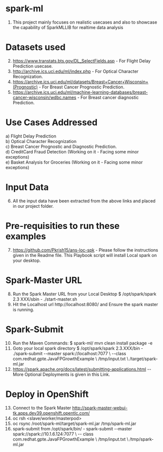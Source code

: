 # spark-ml
1) This project mainly focuses on realistic usecases and also to showcase the capability of SparkMLLIB for realtime data analysis
# Datasets used
2) https://www.transtats.bts.gov/DL_SelectFields.asp  - For Flight Delay Prediction usecase.
3) http://archive.ics.uci.edu/ml/index.php - For Optical Character Recognization.
4) https://archive.ics.uci.edu/ml/datasets/Breast+Cancer+Wisconsin+(Prognostic) - For Breast Cancer Prognostic Prediction.
5) https://archive.ics.uci.edu/ml/machine-learning-databases/breast-cancer-wisconsin/wdbc.names - For Breast cancer diagnostic Prediction.
# Use Cases Addressed
a) Flight Delay Prediction <br>
b) Optical Character Recognization <br>
c) Breast Cancer Prognostic and Diagnostic Prediction.<br>
d) CreditCard Fraud Detection (Working on it - Facing some minor exceptions) <br>
e) Basket Analysis for Groceries (Working on it - Facing some minor exceptions) <br>

# Input Data
6) All the input data have been extracted from the above links and placed in our project folder.
# Pre-requisities to run these examples
7) https://github.com/Pkrish15/ans-loc-spk - Please follow the instructions given in the Readme file. This Playbook script will install Local spark on your desktop.
# Spark-Master URL
8) Run the Spark Master URL from your Local Desktop $ /opt/spark/spark 2.3 XXX/sbin - ./start-master.sh
9) Hit the Localhost url http://localhost:8080/ and Ensure the spark master is running.

# Spark-Submit
10) Run the Maven Commands: $ spark-ml/ mvn clean install package -e 
11) Goto your local spark directory $ /opt/spark/spark 2.3.XXX/bin - ./spark-submit --master spark://localhost:7077 \ --class com.redhat.gpte.JavaFPGrowthExample \ /tmp/input.txt \ /target/spark-ml.jar
12) https://spark.apache.org/docs/latest/submitting-applications.html  -- More Optional Deployments is given in this Link.

# Deploy in OpenShift
13) Connect to the Spark Master http://spark-master-webui-tk.apps.dev39.openshift.opentlc.com/
14) oc rsh <slave/worker/masterpod>
15) oc rsync /root/spark-ml/target/spark-ml.jar /tmp/spark-ml.jar
16) spark-submit from /opt/spark/bin/ - spark-submit --master spark://spark://10.1.6.124:7077 \ -- class com.redhat.gpte.JavaFPGrowthExample \ /tmp/input.txt \ /tmp/spark-ml.jar








